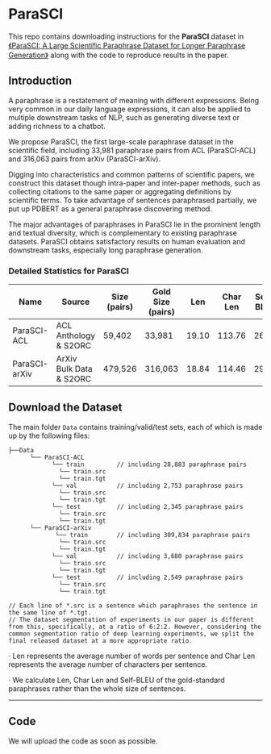 # ParaSCI
This repo contains downloading instructions for the **ParaSCI** dataset 
in [《ParaSCI: A Large Scientific Paraphrase Dataset for Longer Paraphrase Generation》](https://arxiv.org/pdf/tobeuploaded) along with the code to reproduce results in the paper. 

## Introduction
A paraphrase is a restatement of meaning with different expressions. Being very common in our daily language expressions, it can also be applied to multiple downstream tasks of NLP, such as generating diverse text or adding richness to a chatbot. 

We propose ParaSCI, the first large-scale paraphrase dataset in the scientific field, including 33,981 paraphrase pairs from ACL (ParaSCI-ACL) and 316,063 pairs from arXiv (ParaSCI-arXiv). 

Digging into characteristics and common patterns of scientific papers, we construct this dataset though intra-paper and inter-paper methods, such as collecting citations to the same paper or aggregating definitions by scientific terms. To take advantage of sentences paraphrased partially, we put up PDBERT as a general paraphrase discovering method. 

The major advantages of paraphrases in ParaSCI lie in the prominent length and textual diversity, which is complementary to existing paraphrase datasets. ParaSCI obtains satisfactory results on human evaluation and downstream tasks, especially long paraphrase generation. 


### Detailed Statistics for ParaSCI


| Name | Source | Size (pairs) | Gold Size (pairs) | Len | Char Len | Self-BLEU |
| - | - | - | - | - | - | - |
| ParaSCI-ACL  | ACL Anthology & S2ORC | 59,402 | 33,981 | 19.10 | 113.76| 26.52 | 
| ParaSCI-arXiv | ArXiv Bulk Data & S2ORC| 479,526 | 316,063 | 18.84 | 114.46| 29.90 | 



## Download the Dataset

The main folder `Data` contains training/valid/test sets, each of which is made up by the following files:
```
├──Data
      └── ParaSCI-ACL 
            └── train         // including 28,883 paraphrase pairs
              └── train.src
              └── train.tgt
            └── val           // including 2,753 paraphrase pairs
              └── train.src
              └── train.tgt
            └── test          // including 2,345 paraphrase pairs
              └── train.src
              └── train.tgt
      └── ParaSCI-arXiv
             └── train        // including 309,834 paraphrase pairs
              └── train.src
              └── train.tgt
            └── val           // including 3,680 paraphrase pairs
              └── train.src
              └── train.tgt
            └── test          // including 2,549 paraphrase pairs
              └── train.src
              └── train.tgt

// Each line of *.src is a sentence which paraphrases the sentence in the same line of *.tgt.
// The dataset segmentation of experiments in our paper is different from this, specifically, at a ratio of 6:2:2. However, considering the common segmentation ratio of deep learning experiments, we split the final released dataset at a more appropriate ratio.

```

· Len represents the average number of words per sentence and Char Len represents the average number of characters per sentence. 

· We calculate Len, Char Len and Self-BLEU of the gold-standard paraphrases rather than the whole size of sentences.

---

## Code
We will upload the code as soon as possible.

